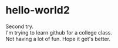 # hello-world2
Second try.  
I'm trying to learn github for a college class.  
Not having a lot of fun.
Hope it get's better.
